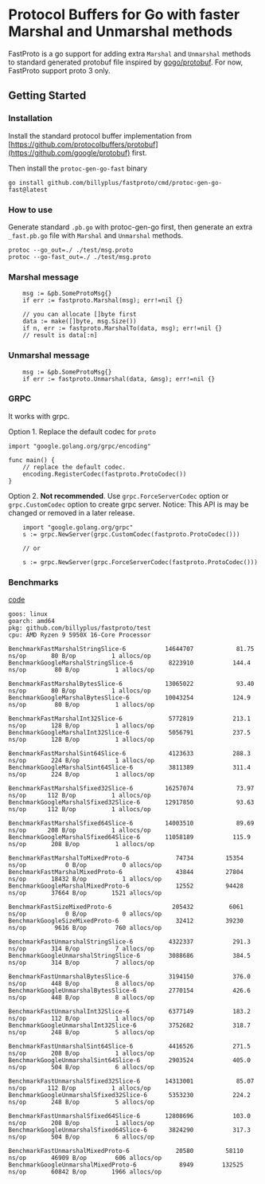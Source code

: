 # Protocol Buffers for Go with faster Marshal and Unmarshal methods

FastProto is a go support for adding extra `Marshal` and `Unmarshal` methods to standard generated protobuf file inspired by <a href="https://github.com/gogo/protobuf">gogo/protobuf</a>. For now, FastProto support proto 3 only.

## Getting Started

### Installation

Install the standard protocol buffer implementation from [https://github.com/protocolbuffers/protobuf](https://github.com/google/protobuf) first.

Then install the `protoc-gen-go-fast` binary

    go install github.com/billyplus/fastproto/cmd/protoc-gen-go-fast@latest

### How to use

Generate standard `.pb.go` with protoc-gen-go first, then generate an extra `_fast.pb.go` file with `Marshal` and `Unmarshal` methods.

    protoc --go_out=./ ./test/msg.proto
    protoc --go-fast_out=./ ./test/msg.proto

### Marshal message

``` golang
    msg := &pb.SomeProtoMsg{}
    if err := fastproto.Marshal(msg); err!=nil {}

    // you can allocate []byte first
    data := make([]byte, msg.Size())
    if n, err := fastproto.MarshalTo(data, msg); err!=nil {}
    // result is data[:n]
```

### Unmarshal message

``` golang
    msg := &pb.SomeProtoMsg{}
    if err := fastproto.Unmarshal(data, &msg); err!=nil {}
```

### GRPC

It works with grpc.

Option 1. Replace the default codec for `proto`

``` golang
import "google.golang.org/grpc/encoding"

func main() {
    // replace the default codec.
	encoding.RegisterCodec(fastproto.ProtoCodec())
}
```

Option 2. **Not recommended**. Use `grpc.ForceServerCodec` option or `grpc.CustomCodec` option to create grpc server. Notice: This API is may be changed or removed in a later release.

``` golang
    import "google.golang.org/grpc"
    s := grpc.NewServer(grpc.CustomCodec(fastproto.ProtoCodec()))

    // or

    s := grpc.NewServer(grpc.ForceServerCodec(fastproto.ProtoCodec()))

```

### Benchmarks

[code](https://github.com/billyplus/fastproto/tree/main/test)

```
goos: linux
goarch: amd64
pkg: github.com/billyplus/fastproto/test
cpu: AMD Ryzen 9 5950X 16-Core Processor

BenchmarkFastMarshalStringSlice-6         	14644707	        81.75 ns/op	      80 B/op	       1 allocs/op
BenchmarkGoogleMarshalStringSlice-6       	 8223910	       144.4 ns/op	      80 B/op	       1 allocs/op

BenchmarkFastMarshalBytesSlice-6          	13065022	        93.40 ns/op	      80 B/op	       1 allocs/op
BenchmarkGoogleMarshalBytesSlice-6        	10043254	       124.9 ns/op	      80 B/op	       1 allocs/op

BenchmarkFastMarshalInt32Slice-6          	 5772819	       213.1 ns/op	     128 B/op	       1 allocs/op
BenchmarkGoogleMarshalInt32Slice-6        	 5056791	       237.5 ns/op	     128 B/op	       1 allocs/op

BenchmarkFastMarshalSint64Slice-6         	 4123633	       288.3 ns/op	     224 B/op	       1 allocs/op
BenchmarkGoogleMarshalSint64Slice-6       	 3811389	       311.4 ns/op	     224 B/op	       1 allocs/op

BenchmarkFastMarshalSfixed32Slice-6       	16257074	        73.97 ns/op	     112 B/op	       1 allocs/op
BenchmarkGoogleMarshalSfixed32Slice-6     	12917850	        93.63 ns/op	     112 B/op	       1 allocs/op

BenchmarkFastMarshalSfixed64Slice-6       	14003510	        89.69 ns/op	     208 B/op	       1 allocs/op
BenchmarkGoogleMarshalSfixed64Slice-6     	11058189	       115.9 ns/op	     208 B/op	       1 allocs/op

BenchmarkFastMarshalToMixedProto-6        	   74734	     15354 ns/op	       0 B/op	       0 allocs/op
BenchmarkFastMarshalMixedProto-6          	   43844	     27804 ns/op	   18432 B/op	       1 allocs/op
BenchmarkGoogleMarshalMixedProto-6        	   12552	     94428 ns/op	   37664 B/op	    1521 allocs/op

BenchmarkFastSizeMixedProto-6             	  205432	      6061 ns/op	       0 B/op	       0 allocs/op
BenchmarkGoogleSizeMixedProto-6           	   32412	     39230 ns/op	    9616 B/op	     760 allocs/op

BenchmarkFastUnmarshalStringSlice-6       	 4322337	       291.3 ns/op	     314 B/op	       7 allocs/op
BenchmarkGoogleUnmarshalStringSlice-6     	 3088686	       384.5 ns/op	     314 B/op	       7 allocs/op

BenchmarkFastUnmarshalBytesSlice-6        	 3194150	       376.0 ns/op	     448 B/op	       8 allocs/op
BenchmarkGoogleUnmarshalBytesSlice-6      	 2770154	       426.6 ns/op	     448 B/op	       8 allocs/op

BenchmarkFastUnmarshalInt32Slice-6        	 6377149	       183.2 ns/op	     112 B/op	       1 allocs/op
BenchmarkGoogleUnmarshalInt32Slice-6      	 3752682	       318.7 ns/op	     248 B/op	       5 allocs/op

BenchmarkFastUnmarshalSint64Slice-6       	 4416526	       271.5 ns/op	     208 B/op	       1 allocs/op
BenchmarkGoogleUnmarshalSint64Slice-6     	 2903524	       405.0 ns/op	     504 B/op	       6 allocs/op

BenchmarkFastUnmarshalSfixed32Slice-6     	14313001	        85.07 ns/op	     112 B/op	       1 allocs/op
BenchmarkGoogleUnmarshalSfixed32Slice-6   	 5353230	       224.2 ns/op	     248 B/op	       5 allocs/op

BenchmarkFastUnmarshalSfixed64Slice-6     	12808696	       103.0 ns/op	     208 B/op	       1 allocs/op
BenchmarkGoogleUnmarshalSfixed64Slice-6   	 3824290	       317.3 ns/op	     504 B/op	       6 allocs/op

BenchmarkFastUnmarshalMixedProto-6        	   20580	     58110 ns/op	   46909 B/op	     606 allocs/op
BenchmarkGoogleUnmarshalMixedProto-6      	    8949	    132525 ns/op	   60842 B/op	    1966 allocs/op
```


